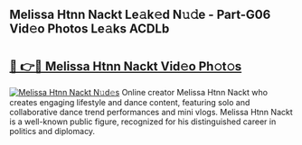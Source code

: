 ## Melissa Htnn Nackt Le𝚊k𝚎d N𝚞𝚍e - Part-G06 Vid𝚎o Photos Le𝚊ks ACDLb

# <h2><a href="http://fb25v8.evod.top/?m=Melissa+Htnn+Nackt">🔗 👉🔴 Melissa Htnn Nackt Vid𝚎o Ph𝚘t𝚘s</a></h2>

[![Melissa Htnn Nackt N𝚞d𝚎s](https://i.imgur.com/8V9OHl7.gif)](http://fb25v8.evod.top/?m=Melissa+Htnn+Nackt)
Online creator Melissa Htnn Nackt who creates engaging lifestyle and dance content, featuring solo and collaborative dance trend performances and mini vlogs. Melissa Htnn Nackt is a well-known public figure, recognized for his distinguished career in politics and diplomacy. 
